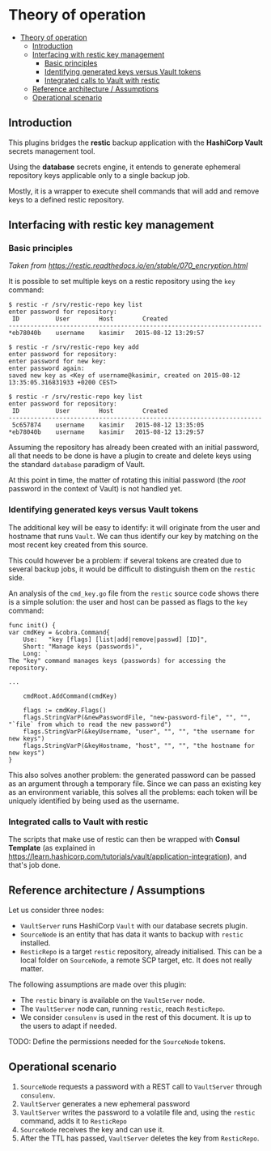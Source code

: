 # Theory of operation

- [Theory of operation](#theory-of-operation)
  - [Introduction](#introduction)
  - [Interfacing with restic key management](#interfacing-with-restic-key-management)
    - [Basic principles](#basic-principles)
    - [Identifying generated keys versus Vault tokens](#identifying-generated-keys-versus-vault-tokens)
    - [Integrated calls to Vault with restic](#integrated-calls-to-vault-with-restic)
  - [Reference architecture / Assumptions](#reference-architecture--assumptions)
  - [Operational scenario](#operational-scenario)

## Introduction

This plugins bridges the **restic** backup application with the **HashiCorp Vault** secrets management tool.

Using the **database** secrets engine, it entends to generate ephemeral repository keys applicable only to a single backup job.

Mostly, it is a wrapper to execute shell commands that will add and remove keys to a defined restic repository.

## Interfacing with restic key management

### Basic principles

*Taken from https://restic.readthedocs.io/en/stable/070_encryption.html*

It is possible to set multiple keys on a restic repository using the `key` command:

```
$ restic -r /srv/restic-repo key list
enter password for repository:
 ID          User        Host        Created
----------------------------------------------------------------------
*eb78040b    username    kasimir   2015-08-12 13:29:57

$ restic -r /srv/restic-repo key add
enter password for repository:
enter password for new key:
enter password again:
saved new key as <Key of username@kasimir, created on 2015-08-12 13:35:05.316831933 +0200 CEST>

$ restic -r /srv/restic-repo key list
enter password for repository:
 ID          User        Host        Created
----------------------------------------------------------------------
 5c657874    username    kasimir   2015-08-12 13:35:05
*eb78040b    username    kasimir   2015-08-12 13:29:57
```

Assuming the repository has already been created with an initial password, all that needs to be done is have a plugin to create and delete keys using the standard `database` paradigm of Vault.

At this point in time, the matter of rotating this initial password (the *root* password in the context of Vault) is not handled yet.

### Identifying generated keys versus Vault tokens

The additional key will be easy to identify: it will originate from the user and hostname that runs `Vault`.
We can thus identify our key by matching on the most recent key created from this source.

This could however be a problem: if several tokens are created due to several backup jobs, it would be difficult to distinguish them on the `restic` side.

An analysis of the `cmd_key.go` file from the `restic` source code shows there is a simple solution: the user and host can be passed as flags to the `key` command:

```
func init() {
var cmdKey = &cobra.Command{
	Use:   "key [flags] [list|add|remove|passwd] [ID]",
	Short: "Manage keys (passwords)",
	Long: `
The "key" command manages keys (passwords) for accessing the repository.

...

	cmdRoot.AddCommand(cmdKey)

	flags := cmdKey.Flags()
	flags.StringVarP(&newPasswordFile, "new-password-file", "", "", "`file` from which to read the new password")
	flags.StringVarP(&keyUsername, "user", "", "", "the username for new keys")
	flags.StringVarP(&keyHostname, "host", "", "", "the hostname for new keys")
}
```

This also solves another problem: the generated password can be passed as an argument through a temporary file.  Since we can pass an existing key as an environment variable, this solves all the problems: each token will be uniquely identified by being used as the username.

### Integrated calls to Vault with restic

The scripts that make use of restic can then be wrapped with **Consul Template** (as explained in https://learn.hashicorp.com/tutorials/vault/application-integration), and that's job done.

## Reference architecture / Assumptions

Let us consider three nodes:

* `VaultServer` runs HashiCorp `Vault` with our database secrets plugin.
* `SourceNode` is an entity that has data it wants to backup with `restic` installed.
* `ResticRepo` is a target `restic` repository, already initialised.  This can be a local folder on `SourceNode`, a remote SCP target, etc.  It does not really matter.

The following assumptions are made over this plugin:

* The `restic` binary is available on the `VaultServer` node.
* The `VaultServer` node can, running `restic`, reach `ResticRepo`.
* We consider `consulenv` is used in the rest of this document.  It is up to the users to adapt if needed.

TODO: Define the permissions needed for the `SourceNode` tokens.

## Operational scenario

1. `SourceNode` requests a password with a REST call to `VaultServer` through `consulenv`.
2. `VaultServer` generates a new ephemeral password
3. `VaultServer` writes the password to a volatile file and, using the `restic` command, adds it to `ResticRepo`
4. `SourceNode` receives the key and can use it.
5. After the TTL has passed, `VaultServer` deletes the key from `ResticRepo`.